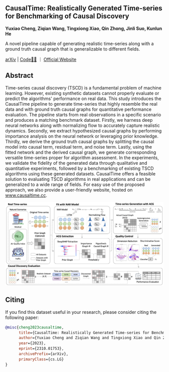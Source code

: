 ## CausalTime: Realistically Generated Time-series for Benchmarking of Causal Discovery
**Yuxiao Cheng, Ziqian Wang, Tingxiong Xiao, Qin Zhong, Jinli Suo, Kunlun He**

A novel pipeline capable of generating realistic time-series along with a ground truth causal graph that is generalizable to different fields.

[arXiv](https://arxiv.org/abs/2310.01753) | [Code🧑‍💻](https://github.com/jarrycyx/UNN/tree/main/CausalTime) ｜ [Official Website](https://www.causaltime.cc/)


## Abstract
Time-series causal discovery (TSCD) is a fundamental problem of machine learning. However, existing synthetic datasets cannot properly evaluate or predict the algorithms' performance on real data. This study introduces the CausalTime pipeline to generate time-series that highly resemble the real data and with ground truth causal graphs for quantitative performance evaluation. The pipeline starts from real observations in a specific scenario and produces a matching benchmark dataset. Firstly, we harness deep neural networks along with normalizing flow to accurately capture realistic dynamics. Secondly, we extract hypothesized causal graphs by performing importance analysis on the neural network or leveraging prior knowledge. Thirdly, we derive the ground truth causal graphs by splitting the causal model into causal term, residual term, and noise term. Lastly, using the fitted network and the derived causal graph, we generate corresponding versatile time-series proper for algorithm assessment. In the experiments, we validate the fidelity of the generated data through qualitative and quantitative experiments, followed by a benchmarking of existing TSCD algorithms using these generated datasets. CausalTime offers a feasible solution to evaluating TSCD algorithms in real applications and can be generalized to a wide range of fields. For easy use of the proposed approach, we also provide a user-friendly website, hosted on www.causaltime.cc.

![](https://raw.githubusercontent.com/jarrycyx/UNN/main/CausalTime/figures/arch.png)
<!-- <img src="https://raw.githubusercontent.com/jarrycyx/UNN/main/CausalTime/figures/arch.png" width="50%" align="center" /> -->


## Citing

If you find this dataset useful in your research, please consider citing the following paper:
```bibtex
@misc{cheng2023causaltime,
      title={CausalTime: Realistically Generated Time-series for Benchmarking of Causal Discovery}, 
      author={Yuxiao Cheng and Ziqian Wang and Tingxiong Xiao and Qin Zhong and Jinli Suo and Kunlun He},
      year={2023},
      eprint={2310.01753},
      archivePrefix={arXiv},
      primaryClass={cs.LG}
}
```
